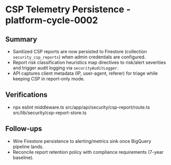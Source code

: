 # CSP Telemetry Persistence - platform-cycle-0002

## Summary
- Sanitized CSP reports are now persisted to Firestore (collection `security_csp_reports`) when admin credentials are configured.
- Report risk classification heuristics map directives to risk/alert severities and trigger audit logging via `securityAuditLogger`.
- API captures client metadata (IP, user-agent, referer) for triage while keeping CSP in report-only mode.

## Verifications
- npx eslint middleware.ts src/app/api/security/csp-report/route.ts src/lib/security/csp-report-store.ts

## Follow-ups
- Wire Firestore persistence to alerting/metrics sink once BigQuery pipeline lands.
- Reconcile report retention policy with compliance requirements (7-year baseline).